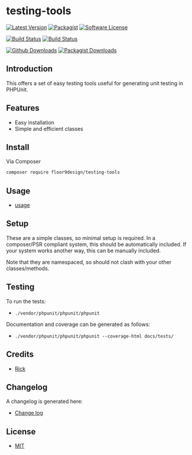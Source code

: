 # testing-tools

[![Latest Version](https://img.shields.io/github/v/release/floor9design-ltd/testing-tools?include_prereleases&style=plastic)](https://github.com/floor9design-ltd/testing-tools/releases)
[![Packagist](https://img.shields.io/packagist/v/floor9design/testing-tools?style=plastic)](https://packagist.org/packages/floor9design/testing-tools)
[![Software License](https://img.shields.io/badge/license-MIT-brightgreen.svg?style=plastic)](LICENCE.md)

[![Build Status](https://img.shields.io/travis/floor9design-ltd/testing-tools?style=plastic)](https://travis-ci.com/github/floor9design-ltd/testing-tools)
[![Build Status](https://img.shields.io/codecov/c/github/floor9design-ltd/testing-tools?style=plastic)](https://codecov.io/gh/floor9design-ltd/testing-tools)

[![Github Downloads](https://img.shields.io/github/downloads/floor9design-ltd/testing-tools/total?style=plastic)](https://github.com/floor9design-ltd/testing-tools)
[![Packagist Downloads](https://img.shields.io/packagist/dt/floor9design/testing-tools?style=plastic)](https://packagist.org/packages/floor9design/testing-tools)


## Introduction

This offers a set of easy testing tools useful for generating unit testing in PHPUnit.

## Features

* Easy installation
* Simple and efficient classes

## Install

Via Composer

``` bash
composer require floor9design/testing-tools
```

## Usage

* [usage](docs/project/usage.md)

## Setup

These are a simple classes, so minimal setup is required. In a composer/PSR compliant system, this should be 
automatically included. If your system works another way, this can be manually included.

Note that they are namespaced, so should not clash with your other classes/methods.

## Testing

To run the tests: 

* `./vendor/phpunit/phpunit/phpunit`

Documentation and coverage can be generated as follows:

* `./vendor/phpunit/phpunit/phpunit --coverage-html docs/tests/`

## Credits

- [Rick](https://github.com/elb98rm)

## Changelog

A changelog is generated here:

* [Change log](CHANGELOG.md)

## License

* [MIT](LICENCE.md)